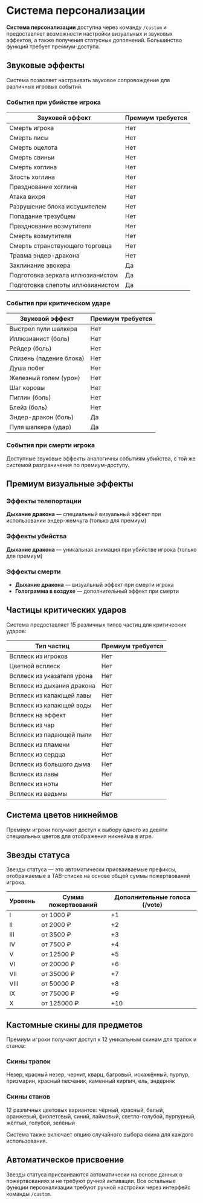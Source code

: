 # Система персонализации

**Система персонализации** доступна через команду `/custom` и предоставляет возможности настройки визуальных и звуковых эффектов, а также получения статусных дополнений. Большинство функций требует премиум-доступа.

## Звуковые эффекты

Система позволяет настраивать звуковое сопровождение для различных игровых событий.

### События при убийстве игрока

| Звуковой эффект | Премиум требуется |
|-----------------|-------------------|
| Смерть игрока | Нет |
| Смерть лисы | Нет |
| Смерть оцелота | Нет |
| Смерть свиньи | Нет |
| Смерть хоглина | Нет |
| Злость хоглина | Нет |
| Празднование хоглина | Нет |
| Атака вихря | Нет |
| Разрушение блока иссушителем | Нет |
| Попадание трезубцем | Нет |
| Празднование возмутителя | Нет |
| Смерть возмутителя | Нет |
| Смерть странствующего торговца | Нет |
| Травма эндер-дракона | Нет |
| Заклинание эвокера | Да |
| Подготовка зеркала иллюзианистом | Да |
| Подготовка слепоты иллюзианистом | Да |

### События при критическом ударе

| Звуковой эффект | Премиум требуется |
|-----------------|-------------------|
| Выстрел пули шалкера | Нет |
| Иллюзианист (боль) | Нет |
| Рейдер (боль) | Нет |
| Слизень (падение блока) | Нет |
| Душа побег | Нет |
| Железный голем (урон) | Нет |
| Шаг коровы | Нет |
| Пиглин (боль) | Нет |
| Блейз (боль) | Нет |
| Эндер-дракон (боль) | Да |
| Пуля шалкера (удар) | Да |

### События при смерти игрока

Доступные звуковые эффекты аналогичны событиям убийства, с той же системой разграничения по премиум-доступу.

## Премиум визуальные эффекты

### Эффекты телепортации
**Дыхание дракона** — специальный визуальный эффект при использовании эндер-жемчуга (только для премиум)

### Эффекты убийства
**Дыхание дракона** — уникальная анимация при убийстве игрока (только для премиум)

### Эффекты смерти
- **Дыхание дракона** — визуальный эффект при смерти игрока
- **Голограмма в воздухе** — дополнительный эффект при смерти

## Частицы критических ударов

Система предоставляет 15 различных типов частиц для критических ударов:

| Тип частиц | Премиум требуется |
|------------|-------------------|
| Всплеск из игроков | Нет |
| Цветной всплеск | Нет |
| Всплеск из указателя урона | Нет |
| Всплеск из дыхания дракона | Нет |
| Всплеск из капающей лавы | Нет |
| Всплеск из капающей воды | Нет |
| Всплеск на эффект | Нет |
| Всплеск из чар | Нет |
| Всплеск из падающей пыли | Нет |
| Всплеск из пламени | Нет |
| Всплеск из сердца | Нет |
| Всплеск из большого дыма | Нет |
| Всплеск из лавы | Нет |
| Всплеск из ноты | Нет |
| Всплеск из ведьмы | Нет |

## Система цветов никнеймов

Премиум игроки получают доступ к выбору одного из девяти специальных цветов для отображения никнейма в игре.

## Звезды статуса

Звезды статуса — это автоматически присваиваемые префиксы, отображаемые в TAB-списке на основе общей суммы пожертвований игрока.

| Уровень | Сумма пожертвований | Дополнительные голоса (/vote) |
|---------|---------------------|-------------------------------|
| I | от 1000 ₽ | +1 |
| II | от 2000 ₽ | +2 |
| III | от 3500 ₽ | +3 |
| IV | от 7500 ₽ | +4 |
| V | от 12500 ₽ | +5 |
| VI | от 20000 ₽ | +6 |
| VII | от 35000 ₽ | +7 |
| VIII | от 50000 ₽ | +8 |
| IX | от 75000 ₽ | +9 |
| X | от 125000 ₽ | +10 |

## Кастомные скины для предметов

Премиум игроки получают доступ к 12 уникальным скинам для трапок и станов:

### Скины трапок
Незер, красный незер, чернит, кварц, багровый, искажённый, пурпур, призмарин, красный песчаник, каменный кирпич, ель, эндерняк

### Скины станов
12 различных цветовых вариантов: чёрный, красный, белый, оранжевый, фиолетовый, синий, лаймовый, светло-голубой, пурпурный, жёлтый, голубой, зелёный

Система также включает опцию случайного выбора скина для каждого использования.

## Автоматическое присвоение

Звезды статуса присваиваются автоматически на основе данных о пожертвованиях и не требуют ручной активации. Все остальные функции персонализации требуют ручной настройки через интерфейс команды `/custom`.